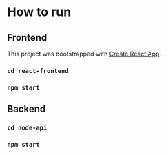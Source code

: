 # How to run

## Frontend

This project was bootstrapped with [Create React App](https://github.com/facebook/create-react-app).

### `cd react-frontend`

### `npm start`

## Backend

### `cd node-api`

### `npm start`
